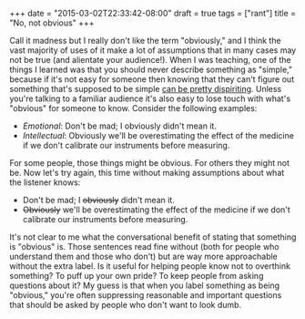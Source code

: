 +++
date = "2015-03-02T22:33:42-08:00"
draft = true
tags = ["rant"]
title = "No, not obvious"
+++

Call it madness but I really don't like the term "obviously," and I think the vast majority of uses of it make a lot of assumptions that in many cases may not be true (and alientate your audience!). When I was teaching, one of the things I learned was that you should never describe something as "simple," because if it's not easy for someone then knowing that they can't figure out something that's supposed to be simple [can be pretty dispiriting](http://qz.com/139453/theres-one-key-difference-between-kids-who-excel-at-math-and-those-who-dont/). Unless you're talking to a familiar audience it's also easy to lose touch with what's "obvious" for someone to know. Consider the following examples:

* _Emotional_: Don't be mad; I obviously didn't mean it.
* _Intellectual_: Obviously we'll be overestimating the effect of the medicine if we don't calibrate our instruments before measuring.

For some people, those things might be obvious. For others they might not be. Now let's try again, this time without making assumptions about what the listener knows:

* Don't be mad; I ~~obviously~~ didn't mean it.
* ~~Obviously~~ we'll be overestimating the effect of the medicine if we don't calibrate our instruments before measuring.

It's not clear to me what the conversational benefit of stating that something is "obvious" is. Those sentences read fine without (both for people who understand them and those who don't) but are way more approachable without the extra label. Is it useful for helping people know not to overthink something? To puff up your own pride? To keep people from asking questions about it? My guess is that when you label something as being "obvious," you're often suppressing reasonable and important questions that should be asked by people who don't want to look dumb.